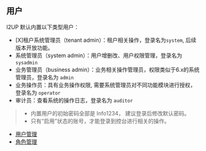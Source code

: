 ## 用户

I2UP 默认内置以下类型用户：
* [X]租户系统管理员（tenant admin）：租户相关操作，登录名为`system`, 后续版本开放功能。
* 系统管理员（system admin）：用户增删改、用户权限管理，登录名为 `sysadmin`
* 业务管理员（business admin）：业务相关操作管理员，权限类似于6.x的系统管理员，登录名为 `admin`
* 业务操作员：具有业务操作权限, 需要系统管理员对不同功能模块进行授权，登录名为 `operator`
* 审计员：查看系统的操作日志，登录名为 `auditor`

>* 内置用户的初始密码全部是 Info1234， 建议登录后修改默认密码。
>* 只有“启用”状态的账号，才能登录到控台进行相关的操作。


* [用户管理](system_management/user_management.md)
* [角色管理](system_management/role_management.md)
